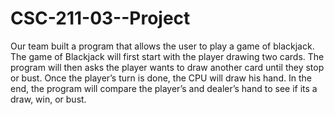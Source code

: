 # CSC-211-03--Project
Our team built a program that allows the user to play a game of blackjack. The game of Blackjack will first start with the player drawing two cards. The program will then asks the player wants to draw another card until they stop or bust. Once the player’s turn is done, the CPU will draw his hand. In the end, the program will compare the player’s and dealer’s hand to see if its a draw, win, or bust.